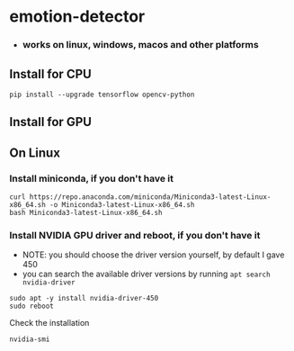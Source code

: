 # emotion-detector
* ### works on linux, windows, macos and other platforms


## Install for CPU
```
pip install --upgrade tensorflow opencv-python
```


## Install for GPU

## On Linux

### Install miniconda, if you don't have it
```
curl https://repo.anaconda.com/miniconda/Miniconda3-latest-Linux-x86_64.sh -o Miniconda3-latest-Linux-x86_64.sh
bash Miniconda3-latest-Linux-x86_64.sh
```

### Install NVIDIA GPU driver and reboot, if you don't have it
* NOTE: you should choose the driver version yourself, by default I gave 450
* you can search the available driver versions by running `apt search nvidia-driver`
```
sudo apt -y install nvidia-driver-450
sudo reboot
```
Check the installation
```
nvidia-smi
```
